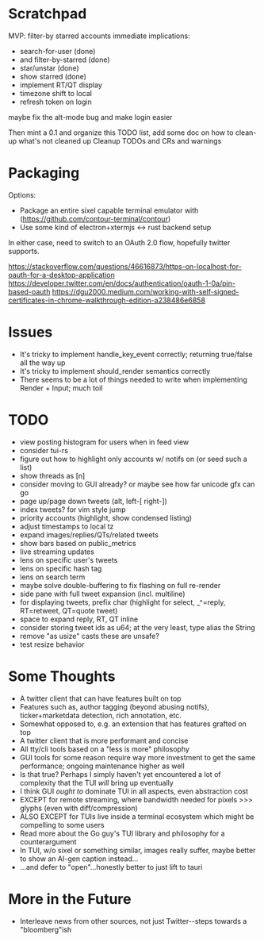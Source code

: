 # Scratchpad

MVP: filter-by starred accounts
immediate implications:
- search-for-user (done) 
- and filter-by-starred (done)
- star/unstar (done)
- show starred (done)
- implement RT/QT display
- timezone shift to local
- refresh token on login

maybe fix the alt-mode bug and make login easier

Then mint a 0.1 and organize this TODO list, add some doc on how to clean-up what's not cleaned up
Cleanup TODOs and CRs and warnings

# Packaging

Options:

- Package an entire sixel capable terminal emulator with (https://github.com/contour-terminal/contour)
- Use some kind of electron+xtermjs <-> rust backend setup

In either case, need to switch to an OAuth 2.0 flow, hopefully twitter supports.

https://stackoverflow.com/questions/46616873/https-on-localhost-for-oauth-for-a-desktop-application
https://developer.twitter.com/en/docs/authentication/oauth-1-0a/pin-based-oauth
https://dgu2000.medium.com/working-with-self-signed-certificates-in-chrome-walkthrough-edition-a238486e6858

# Issues

- It's tricky to implement handle_key_event correctly; returning true/false all the way up
- It's tricky to implement should_render semantics correctly
- There seems to be a lot of things needed to write when implementing Render + Input; much toil

# TODO

- view posting histogram for users when in feed view
- consider tui-rs
- figure out how to highlight only accounts w/ notifs on (or seed such a list)
- show threads as [n]
- consider moving to GUI already? or maybe see how far unicode gfx can go
- page up/page down tweets (alt, left-[ right-])
- index tweets? for vim style jump
- priority accounts (highlight, show condensed listing)
- adjust timestamps to local tz
- expand images/replies/QTs/related tweets
- show bars based on public_metrics
- live streaming updates
- lens on specific user's tweets
- lens on specific hash tag
- lens on search term
- maybe solve double-buffering to fix flashing on full re-render
- side pane with full tweet expansion (incl. multiline)
- for displaying tweets, prefix char (highlight for select, _^=reply, RT=retweet, QT=quote tweet)
- space to expand reply, RT, QT inline
- consider storing tweet ids as u64; at the very least, type alias the String
- remove "as usize" casts these are unsafe?
- test resize behavior

# Some Thoughts

- A twitter client that can have features built on top
- Features such as, author tagging (beyond abusing notifs), ticker+marketdata detection, rich annotation, etc.
- Somewhat opposed to, e.g. an extension that has features grafted on top
- A twitter client that is more performant and concise
- All tty/cli tools based on a "less is more" philosophy
- GUI tools for some reason require way more investment to get the same performance; ongoing maintenance higher as well
- Is that true? Perhaps I simply haven't yet encountered a lot of complexity that the TUI _will_ bring up eventually
- I think GUI _ought to_ dominate TUI in all aspects, even abstraction cost
- EXCEPT for remote streaming, where bandwidth needed for pixels >>> glyphs (even with diff/compression)
- ALSO EXCEPT for TUIs live inside a terminal ecosystem which might be compelling to some users
- Read more about the Go guy's TUI library and philosophy for a counterargument
- In TUI, w/o sixel or something similar, images really suffer, maybe better to show an AI-gen caption instead...
- ...and defer to "open"...honestly better to just lift to tauri

# More in the Future

- Interleave news from other sources, not just Twitter--steps towards a "bloomberg"ish